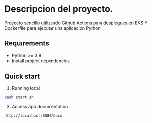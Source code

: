 # Descripcion del proyecto.

Proyecto sencillo utilizando Github Actions para desplegues en EKS Y Dockerfile para ejecutar una aplicacion Python

## Requirements

- Python >= 3.9
- Install project dependencies

## Quick start

1. Running local

```bash
bash start.sh
```

3. Access app documentation

```bash
http://localhost:8080/docs
```
